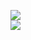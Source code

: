 [![](https://img.shields.io/badge/Made%20With-Github%20Spray-lightgrey.svg?style=for-the-badge&logo=github)](https://github.com/Annihil/github-spray#5939)  
[![](https://i.imgur.com/2DrTn0Z.gif)](https://github.com/Annihil/github-spray)